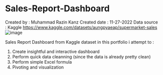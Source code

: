 # Sales-Report-Dashboard

Created by : Muhammad Razin Kanz
Created date : 11-27-2022
Data source : Kaggle
https://www.kaggle.com/datasets/aungpyaeap/supermarket-sales
![image](https://user-images.githubusercontent.com/108505435/213191254-14a6ac35-7d3e-4f88-a54f-0887b08fa40c.png)

Sales Report Dashboard from Kaggle dataset
in this portfolio i attempt to :
1. Create insightful and interactive dashboard
2. Perform quick data cleanning (since the data is already pretty clean)
3. Perform simple Excel formula
4. Pivoting and visualization
